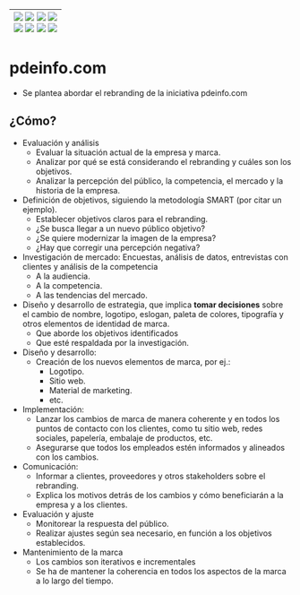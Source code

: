 <div align=right>

|[![](https://img.shields.io/badge/-Inicio-FFF?style=flat&logo=Emlakjet&logoColor=black)](/README.md) [![](https://img.shields.io/badge/-Introducción-FFF?style=flat&logo=abbrobotstudio&logoColor=black)](/documentos/intro.md) [![](https://img.shields.io/badge/-Modelos_de_lenguaje-FFF?style=flat&logo=LiveChat&logoColor=black)](/documentos/LLMs.md) [![](https://img.shields.io/badge/-Panorámica-FFF?style=flat&logo=openstreetmap&logoColor=black)](/documentos/panoramica.md)<br>  [![](https://img.shields.io/badge/-Prompts-FFF?style=flat&logo=Proton&logoColor=black)](/documentos/prompts/README.md) [![](https://img.shields.io/badge/-Ing,_de_prompts-FFF?style=flat&logo=googleearthengine&logoColor=black)](/documentos/ingenieriaDePrompts/README.md) [![](https://img.shields.io/badge/-Patrones-FFF?style=flat&logo=textpattern&logoColor=black)](/documentos/ingenieriaDePrompts/patrones/README.md) [![](https://img.shields.io/badge/-Casos_de_uso-FFF?style=flat&logo=gitbook&logoColor=black)](/documentos/casosDeUso/README.md)|
|-:|

</div>

# pdeinfo.com

- Se plantea abordar el rebranding de la iniciativa pdeinfo.com

## ¿Cómo?

- Evaluación y análisis
  - Evaluar la situación actual de la empresa y marca.
  - Analizar por qué se está considerando el rebranding y cuáles son los objetivos.
  - Analizar la percepción del público, la competencia, el mercado y la historia de la empresa.
- Definición de objetivos, siguiendo la metodología SMART (por citar un ejemplo).
  - Establecer objetivos claros para el rebranding.
  - ¿Se busca llegar a un nuevo público objetivo?
  - ¿Se quiere modernizar la imagen de la empresa?
  - ¿Hay que corregir una percepción negativa?
- Investigación de mercado: Encuestas, análisis de datos, entrevistas con clientes y análisis de la competencia
  - A la audiencia.
  - A la competencia.
  - A las tendencias del mercado.
- Diseño y desarrollo de estrategia, que implica **tomar decisiones** sobre el cambio de nombre, logotipo, eslogan, paleta de colores, tipografía y otros elementos de identidad de marca.
  - Que aborde los objetivos identificados
  - Que esté respaldada por la investigación.
- Diseño y desarrollo:
  - Creación de los nuevos elementos de marca, por ej.:
    - Logotipo.
    - Sitio web.
    - Material de marketing.
    - etc.
- Implementación:
  - Lanzar los cambios de marca de manera coherente y en todos los puntos de contacto con los clientes, como tu sitio web, redes sociales, papelería, embalaje de productos, etc. 
  - Asegurarse que todos los empleados estén informados y alineados con los cambios.
- Comunicación:
  - Informar a clientes, proveedores y otros stakeholders sobre el rebranding.
  - Explica los motivos detrás de los cambios y cómo beneficiarán a la empresa y a los clientes.
- Evaluación y ajuste
  - Monitorear la respuesta del público.
  - Realizar ajustes según sea necesario, en función a los objetivos establecidos.
- Mantenimiento de la marca
  - Los cambios son iterativos e incrementales
  - Se ha de mantener la coherencia en todos los aspectos de la marca a lo largo del tiempo.
